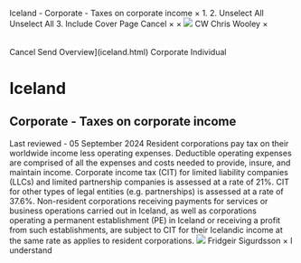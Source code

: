 Iceland - Corporate - Taxes on corporate income
×
1.
2.
Unselect All
Unselect All
3.
Include Cover Page
Cancel
×
×
![](-/media/world-wide-tax-summaries/attachments/global---chris-wooley.ashx%3Frev=ac5e5f3223b34096b1afc2a6009c7320&revision=ac5e5f32-23b3-4096-b1af-c2a6009c7320&hash=859B7ADC84DC2CBEC9760E9E6EE7DE6D0A8BFCDF)
CW
Chris Wooley
×
######
Cancel
Send
Overview](iceland.html)
Corporate
Individual
# Iceland
## Corporate - Taxes on corporate income
Last reviewed - 05 September 2024
Resident corporations pay tax on their worldwide income less operating expenses. Deductible operating expenses are comprised of all the expenses and costs needed to provide, insure, and maintain income.
Corporate income tax (CIT) for limited liability companies (LLCs) and limited partnership companies is assessed at a rate of 21%. CIT for other types of legal entities (e.g. partnerships) is assessed at a rate of 37.6%.
Non-resident corporations receiving payments for services or business operations carried out in Iceland, as well as corporations operating a permanent establishment (PE) in Iceland or receiving a profit from such establishments, are subject to CIT for their Icelandic income at the same rate as applies to resident corporations.
![](-/media/world-wide-tax-summaries/attachments/iceland---fridgeir-sigurdsson.ashx%3Frev=c80c60aea4324e5fa9a2fa2adf1fa0e3&revision=c80c60ae-a432-4e5f-a9a2-fa2adf1fa0e3&hash=88430F8F98B3CE3EDCBC9487DA3F27BF4DC836AB)
Fridgeir Sigurdsson
×
I understand